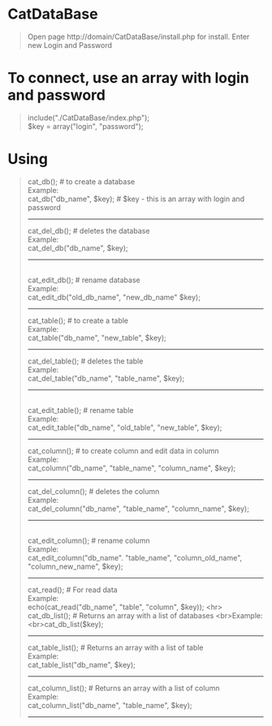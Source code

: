 # CatDataBase
> Open page http://domain/CatDataBase/install.php for install.
> Enter new Login and Password
# To connect, use an array with login and password
> include("./CatDataBase/index.php");<br>
> $key = array("login", "password");
# Using
> cat_db(); # to create a database<br>Example:<br>cat_db("db_name", $key); # $key - this is an array with login and password<hr>
> cat_del_db(); # deletes the database<br>Example:<br>cat_del_db("db_name", $key);<hr>  
> cat_edit_db(); # rename database<br>Example:<br>cat_edit_db("old_db_name", "new_db_name" $key);<hr> 
> cat_table(); # to create a table<br>Example:<br>cat_table("db_name", "new_table", $key);<hr>
> cat_del_table(); # deletes the table<br>Example:<br>cat_del_table("db_name", "table_name", $key);<hr>  
> cat_edit_table(); # rename table<br>Example:<br>cat_edit_table("db_name", "old_table", "new_table", $key);<hr> 
> cat_column(); # to create column and edit data in column<br>Example:<br>cat_column("db_name", "table_name", "column_name", $key);<hr>
> cat_del_column(); # deletes the column<br>Example:<br>cat_del_column("db_name", "table_name", "column_name", $key);<hr>  
> cat_edit_column(); # rename column<br>Example:<br>cat_edit_column("db_name". "table_name", "column_old_name", "column_new_name", $key);<hr> 
> cat_read(); # For read data<br>Example:<br>echo(cat_read("db_name", "table", "column", $key)); <hr>
> cat_db_list(); # Returns an array with a list of databases <br>Example:<br>cat_db_list($key); <hr>
> cat_table_list(); # Returns an array with a list of table <br>Example:<br>cat_table_list("db_name", $key); <hr>
> cat_column_list(); # Returns an array with a list of column <br>Example:<br>cat_column_list("db_name", "table_name", $key); <hr>
